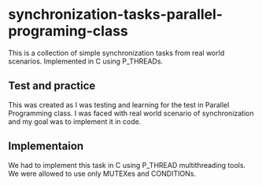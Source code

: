 # synchronization-tasks-parallel-programing-class

This is a collection of simple synchronization tasks from real world scenarios.  Implemented in C using P_THREADs.

## Test and practice
This was created as I was testing and learning for the test in Parallel Programming class.
I was faced with real world scenario of synchronization and my goal was to implement it in code.

## Implementaion
We had to implement this task in C using P_THREAD multithreading tools. We were allowed to use only MUTEXes and CONDITIONs.
